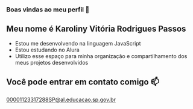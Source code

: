### Boas vindas ao meu perfil 💙
## Meu nome é Karoliny Vitória Rodrigues Passos 
- Estou me desenvolvendo na linguagem JavaScript
- Estou estudando no Alura
- Utilizo esse espaço para minha organização e compartilhamento dos meus projetos desenvolvidos
## Você pode entrar em contato comigo 📫
00001123317288SP@al.educacao.sp.gov.br
